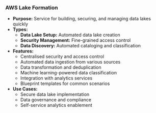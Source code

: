 ### AWS Lake Formation

- **Purpose:** Service for building, securing, and managing data lakes quickly
- **Types:**
    - **Data Lake Setup:** Automated data lake creation
    - **Security Management:** Fine-grained access control
    - **Data Discovery:** Automated cataloging and classification
- **Features:**
    - Centralised security and access control
    - Automated data ingestion from various sources
    - Data transformation and deduplication
    - Machine learning-powered data classification
    - Integration with analytics services
    - Blueprint templates for common scenarios
- **Use Cases:**
    - Secure data lake implementation
    - Data governance and compliance
    - Self-service analytics enablement